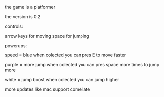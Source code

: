 
the game is a platformer

the version is 0.2

controls:

arrow keys for moving
space for jumping


powerups:

speed = blue        when colected you can pres E to move faster

purple = more jump  when colected you can pres space more times to jump more

white = jump boost  when colected you can jump higher 



more updates like mac support come late 

